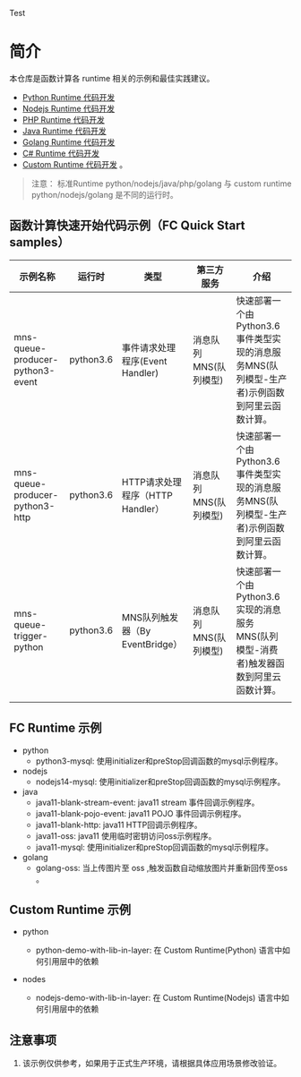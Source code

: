 Test

# 简介
本仓库是函数计算各 runtime 相关的示例和最佳实践建议。
- [Python Runtime 代码开发](https://help.aliyun.com/document_detail/74753.html)
- [Nodejs Runtime 代码开发](https://help.aliyun.com/document_detail/74754.html)
- [PHP Runtime 代码开发](https://help.aliyun.com/document_detail/89028.html)
- [Java Runtime 代码开发](https://help.aliyun.com/document_detail/74755.html)
- [Golang Runtime 代码开发](https://help.aliyun.com/document_detail/323505.html)
- [C# Runtime 代码开发](https://help.aliyun.com/document_detail/112377.html)
- [Custom Runtime 代码开发](https://help.aliyun.com/document_detail/132044.html) 。

> 注意： 标准Runtime python/nodejs/java/php/golang 与 custom runtime python/nodejs/golang 是不同的运行时。

## 函数计算快速开始代码示例（FC Quick Start samples）


| 示例名称                          | 运行时  | 类型  | 第三方服务  | 介绍                                                         |
| --------------------------------- | ------- | ------- | ----------- | ------------------------------------------------------------ |
| mns-queue-producer-python3-event | python3.6 | 事件请求处理程序(Event Handler) | 消息队列MNS(队列模型) | 快速部署一个由 Python3.6 事件类型实现的消息服务MNS(队列模型-生产者)示例函数到阿里云函数计算。 |
| mns-queue-producer-python3-http | python3.6 | HTTP请求处理程序（HTTP Handler） |  消息队列MNS(队列模型) |       快速部署一个由 Python3.6 事件类型实现的消息服务MNS(队列模型-生产者)示例函数到阿里云函数计算。|
| mns-queue-trigger-python |  python3.6 | MNS队列触发器（By EventBridge） | 消息队列 MNS(队列模型) | 快速部署一个由 Python3.6 实现的消息服务MNS(队列模型-消费者)触发器函数到阿里云函数计算。 |
| | | |  | |

## FC Runtime 示例

- python
    - python3-mysql: 使用initializer和preStop回调函数的mysql示例程序。
- nodejs
    - nodejs14-mysql: 使用initializer和preStop回调函数的mysql示例程序。
- java
    - java11-blank-stream-event: java11 stream 事件回调示例程序。
    - java11-blank-pojo-event: java11 POJO 事件回调示例程序。
    - java11-blank-http: java11 HTTP回调示例程序。
    - java11-oss: java11 使用临时密钥访问oss示例程序。
    - java11-mysql: 使用initializer和preStop回调函数的mysql示例程序。
- golang
    - golang-oss: 当上传图片至 oss ,触发函数自动缩放图片并重新回传至oss 。
  

## Custom Runtime 示例

- python
  - python-demo-with-lib-in-layer: 在 Custom Runtime(Python) 语言中如何引用层中的依赖

- nodes
  - nodejs-demo-with-lib-in-layer: 在 Custom Runtime(Nodejs) 语言中如何引用层中的依赖

## 注意事项

1. 该示例仅供参考，如果用于正式生产环境，请根据具体应用场景修改验证。
